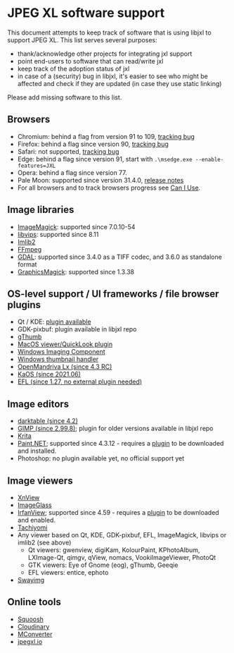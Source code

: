 # JPEG XL software support

This document attempts to keep track of software that is using libjxl to support JPEG XL.
This list serves several purposes:

- thank/acknowledge other projects for integrating jxl support
- point end-users to software that can read/write jxl
- keep track of the adoption status of jxl
- in case of a (security) bug in libjxl, it's easier to see who might be affected and check if they are updated (in case they use static linking)

Please add missing software to this list.

## Browsers

- Chromium: behind a flag from version 91 to 109, [tracking bug](https://bugs.chromium.org/p/chromium/issues/detail?id=1178058)
- Firefox: behind a flag since version 90, [tracking bug](https://bugzilla.mozilla.org/show_bug.cgi?id=1539075)
- Safari: not supported, [tracking bug](https://bugs.webkit.org/show_bug.cgi?id=208235)
- Edge: behind a flag since version 91, start with `.\msedge.exe --enable-features=JXL`
- Opera: behind a flag since version 77.
- Pale Moon: supported since version 31.4.0, [release notes](https://www.palemoon.org/releasenotes.shtml)
- For all browsers and to track browsers progress see [Can I Use](https://caniuse.com/jpegxl).

## Image libraries

- [ImageMagick](https://imagemagick.org/): supported since 7.0.10-54
- [libvips](https://libvips.github.io/libvips/): supported since 8.11
- [Imlib2](https://github.com/alistair7/imlib2-jxl)
- [FFmpeg](https://github.com/FFmpeg/FFmpeg/search?q=jpeg-xl&type=commits)
- [GDAL](https://gdal.org/drivers/raster/jpegxl.html): supported since 3.4.0 as a TIFF codec, and 3.6.0 as standalone format
- [GraphicsMagick](http://www.graphicsmagick.org/NEWS.html#march-26-2022): supported since 1.3.38

## OS-level support / UI frameworks / file browser plugins

- Qt / KDE: [plugin available](https://github.com/novomesk/qt-jpegxl-image-plugin)
- GDK-pixbuf: plugin available in libjxl repo
- [gThumb](https://ubuntuhandbook.org/index.php/2021/04/gthumb-3-11-3-adds-jpeg-xl-support/)
- [MacOS viewer/QuickLook plugin](https://github.com/yllan/JXLook)
- [Windows Imaging Component](https://github.com/mirillis/jpegxl-wic)
- [Windows thumbnail handler](https://github.com/saschanaz/jxl-winthumb)
- [OpenMandriva Lx (since 4.3 RC)](https://www.openmandriva.org/en/news/article/openmandriva-lx-4-3-rc-available-for-testing)
- [KaOS (since 2021.06)](https://news.itsfoss.com/kaos-2021-06-release/)
- [EFL (since 1.27, no external plugin needed)](https://www.enlightenment.org)

## Image editors

- [darktable (since 4.2)](https://github.com/darktable-org/darktable/releases/tag/release-4.2.0)
- [GIMP (since 2.99.8)](https://www.gimp.org/news/2021/10/20/gimp-2-99-8-released/); plugin for older versions available in libjxl repo
- [Krita](https://invent.kde.org/graphics/krita/-/commit/13e5d2e5b9f0eac5c8064b7767f0b62264a0797b)
- [Paint.NET](https://www.getpaint.net/index.html); supported since 4.3.12 - requires a [plugin](https://github.com/0xC0000054/pdn-jpegxl) to be downloaded and installed.
- Photoshop: no plugin available yet, no official support yet

## Image viewers

- [XnView](https://www.xnview.com/en/)
- [ImageGlass](https://imageglass.org/)
- [IrfanView](https://www.irfanview.com/); supported since 4.59 - requires a [plugin](https://www.irfanview.com/plugins.htm) to be downloaded and enabled.
- [Tachiyomi](https://github.com/tachiyomiorg/tachiyomi/releases/tag/v0.12.1)
- Any viewer based on Qt, KDE, GDK-pixbuf, EFL, ImageMagick, libvips or imlib2 (see above)
  - Qt viewers: gwenview, digiKam, KolourPaint, KPhotoAlbum, LXImage-Qt, qimgv, qView, nomacs, VookiImageViewer, PhotoQt
  - GTK viewers: Eye of Gnome (eog), gThumb, Geeqie
  - EFL viewers: entice, ephoto
- [Swayimg](https://github.com/artemsen/swayimg)

## Online tools

- [Squoosh](https://squoosh.app/)
- [Cloudinary](https://cloudinary.com/blog/cloudinary_supports_jpeg_xl)
- [MConverter](https://mconverter.eu/)
- [jpegxl.io](https://jpegxl.io/)
